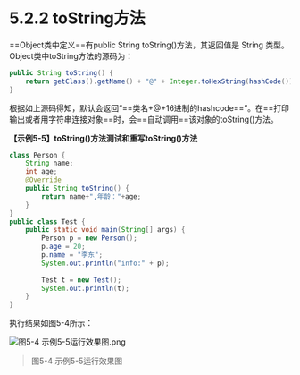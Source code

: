 # 5.2.2 toString方法

   ==Object类中定义==有public String toString()方法，其返回值是 String 类型。Object类中toString方法的源码为：

```java
public String toString() {
    return getClass().getName() + "@" + Integer.toHexString(hashCode());
}
```

   根据如上源码得知，默认会返回“==类名+@+16进制的hashcode==”。在==打印输出或者用字符串连接对象==时，会==自动调用==该对象的toString()方法。

**【示例5-5】toString()方法测试和重写toString()方法**

```java
class Person {
    String name;
    int age;
    @Override
    public String toString() {
        return name+",年龄："+age;
    }
}
public class Test {
    public static void main(String[] args) {
        Person p = new Person();
        p.age = 20;
        p.name = "李东";
        System.out.println("info:" + p);
         
        Test t = new Test();
        System.out.println(t);
    }
}
```

   执行结果如图5-4所示：

![图5-4 示例5-5运行效果图.png](https://www.sxt.cn/360shop/Public/admin/UEditor/20170519/1495183720428188.png)

> 图5-4 示例5-5运行效果图